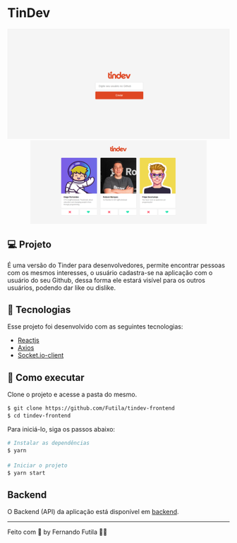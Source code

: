 # TinDev

<div align="center">
    <img src="https://github.com/Futila/tindev-frontend/blob/master/src/assets/TindevLogin.PNG" width="600px" />  
     <img src="https://github.com/Futila/tindev-frontend/blob/master/src/assets/TindevMain.PNG" width="400px" /> 
    
</div>

## 💻 Projeto

É uma versão do Tinder para desenvolvedores, permite encontrar pessoas com os mesmos interesses, o usuário cadastra-se na aplicação com o usuário do seu Github, dessa forma ele estará visível para os outros usuários, podendo dar like ou dislike.

## 🧪 Tecnologias

Esse projeto foi desenvolvido com as seguintes tecnologias:

- [Reactjs](https://reactjs.org)
- [Axios](https://axios-http.com/docs/intro)
- [Socket.io-client](https://www.npmjs.com/package/socket.io-client)

## 🚀 Como executar

Clone o projeto e acesse a pasta do mesmo.

```bash
$ git clone https://github.com/Futila/tindev-frontend
$ cd tindev-frontend
```

Para iniciá-lo, siga os passos abaixo:
```bash
# Instalar as dependências
$ yarn

# Iniciar o projeto
$ yarn start
```

## Backend 
O Backend (API) da aplicação está disponível em [backend](https://github.com/Futila/tindev-backend). 


---

Feito com 💜 by Fernando Futila 👋🏻 
